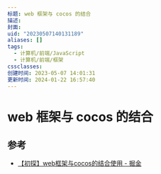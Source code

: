 ```yaml
---
标题: web 框架与 cocos 的结合
描述:
封面:
uid: "20230507140131189"
aliases: []
tags:
  - 计算机/前端/JavaScript
  - 计算机/前端/框架
cssclasses:
创建时间: 2023-05-07 14:01:31
更新时间: 2024-01-22 16:57:40
---
```


# web 框架与 cocos 的结合

## 参考

- [【初探】web框架与cocos的结合使用 - 掘金](https://juejin.cn/post/6949044814008549389)
